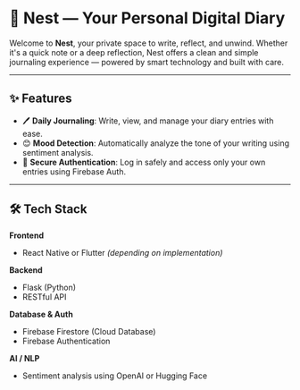 # 🪺 Nest — Your Personal Digital Diary

Welcome to **Nest**, your private space to write, reflect, and unwind. Whether it's a quick note or a deep reflection, Nest offers a clean and simple journaling experience — powered by smart technology and built with care.

---

## ✨ Features

- 🖊️ **Daily Journaling**: Write, view, and manage your diary entries with ease.
- 😊 **Mood Detection**: Automatically analyze the tone of your writing using sentiment analysis.
- 🔐 **Secure Authentication**: Log in safely and access only your own entries using Firebase Auth.

---

## 🛠️ Tech Stack

**Frontend**  
- React Native or Flutter *(depending on implementation)*

**Backend**  
- Flask (Python)  
- RESTful API

**Database & Auth**  
- Firebase Firestore (Cloud Database)  
- Firebase Authentication

**AI / NLP**  
- Sentiment analysis using OpenAI or Hugging Face
